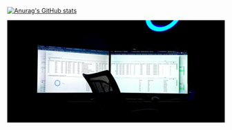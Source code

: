 [![Anurag's GitHub stats](https://github-readme-stats.vercel.app/api?username=anuraghazra)](https://github.com/anuraghazra/github-readme-stats)


<img src="https://github.com/ROK862/ROK862/blob/main/273770370_5351167638244929_1830095388855464121_n.jpg" />

